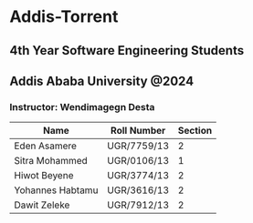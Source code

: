# Addis-Torrent
## 4th Year Software Engineering Students 
## Addis Ababa University @2024
### Instructor: Wendimagegn Desta

| Name             | Roll Number  | Section |
| ---------------- | ------------ | ------- |
| Eden Asamere     | UGR/7759/13  | 2       |
| Sitra Mohammed   | UGR/0106/13  | 1       |
| Hiwot Beyene     | UGR/3774/13  | 2       |
| Yohannes Habtamu | UGR/3616/13  | 2       |
| Dawit Zeleke     | UGR/7912/13  | 2       |

